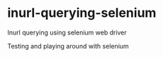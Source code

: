 # inurl-querying-selenium
Inurl querying using selenium web driver

Testing and playing around with selenium
